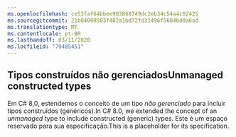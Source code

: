 ```yaml
---
ms.openlocfilehash: ce53faf64bbee903868749dc2eb34c54a4c02425
ms.sourcegitcommit: 21b04008503f402a1bd72fd31496f5604bd8a6ad
ms.translationtype: MT
ms.contentlocale: pt-BR
ms.lasthandoff: 03/11/2020
ms.locfileid: "79485451"
---
```

## <a name="unmanaged-constructed-types"></a><span data-ttu-id="d58b2-101">Tipos construídos não gerenciados</span><span class="sxs-lookup"><span data-stu-id="d58b2-101">Unmanaged constructed types</span></span>

<span data-ttu-id="d58b2-102">Em C# 8,0, estendemos o conceito de um tipo *não gerenciado* para incluir tipos construídos (genéricos).</span><span class="sxs-lookup"><span data-stu-id="d58b2-102">In C# 8.0, we extended the concept of an *unmanaged* type to include constructed (generic) types.</span></span> <span data-ttu-id="d58b2-103">Este é um espaço reservado para sua especificação.</span><span class="sxs-lookup"><span data-stu-id="d58b2-103">This is a placeholder for its specification.</span></span>
